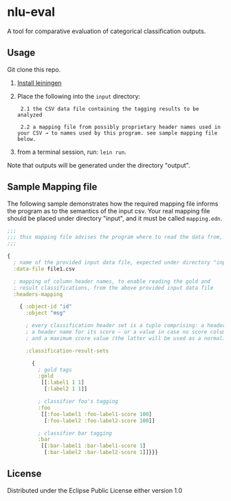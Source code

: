 # nlu-eval

A tool for comparative evaluation of categorical classification outputs.

## Usage

Git clone this repo.

1. [Install leiningen](https://leiningen.org/#install)

2. Place the following into the `input` directory:

        2.1 the CSV data file containing the tagging results to be analyzed

        2.2 a mapping file from possibly proprietary header names used in your CSV → to names used by this program. see sample mapping file below.

3. from a terminal session, run: `lein run`.

Note that outputs will be generated under the directory "output".


## Sample Mapping file

The following sample demonstrates how the required mapping file informs the program as to the semantics of the input csv.
Your real mapping file should be placed under directory "input", and it must be called `mapping.edn`.

```clojure
;;;
;;; this mapping file advises the program where to read the data from, and how to read it
;;;

{
  ; name of the provided input data file, expected under directory "input"
  :data-file file1.csv

  ; mapping of column header names, to enable reading the gold and
  ; result classifications, from the above provided input data file
  :headers-mapping

    { :object-id "id"
      :object "msg"

      ; every classification header set is a tuple comprising: a header name,
      ; a header name for its score ― or a value in case no score column is provided,
      ; and a maximum score value (the latter will be used as a normalization factor).

      :classification-result-sets

        {
          ; gold tags
          :gold
           [[:label1 1 1]
            [:label2 1 1]]

          ; classifier foo's tagging
          :foo
           [[:foo-label1 :foo-label1-score 100]
            [:foo-label2 :foo-label2-score 100]]

          ; classifier bar tagging
          :bar
           [[:bar-label1 :bar-label1-score 1]
            [:bar-label2 :bar-label2-score 1]]}}}
```


## License

Distributed under the Eclipse Public License either version 1.0
